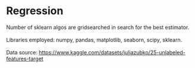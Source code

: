 # Regression
Number of sklearn algos are gridsearched in search for the best estimator.<br>
<br>
Libraries employed: numpy, pandas, matplotlib, seaborn, scipy, sklearn.<br>
<br>
Data source: https://www.kaggle.com/datasets/juliazubko/25-unlabeled-features-target
